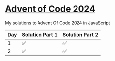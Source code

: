 # [Advent of Code 2024](https://adventofcode.com/)

My solutions to Advent Of Code 2024 in JavaScript

| Day | Solution Part 1 | Solution Part 2 |
| --- | --------------- | --------------- |
| 1   | ✅              | ✅              |
| 2   | ✅              | ✅              |
